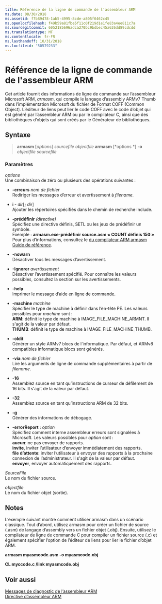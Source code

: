 ```yaml
---
title: Référence de la ligne de commande de l'assembleur ARM
ms.date: 08/30/2018
ms.assetid: f7b89478-1ab5-4995-8cde-a805f0462c45
ms.openlocfilehash: f49b59a81fbe5f11c0f219d1e1fe83a4ee811c7a
ms.sourcegitcommit: 6052185696adca270bc9bdbec45a626dd89cdcdd
ms.translationtype: MT
ms.contentlocale: fr-FR
ms.lasthandoff: 10/31/2018
ms.locfileid: "50579233"
---
```

# <a name="arm-assembler-command-line-reference"></a>Référence de la ligne de commande de l'assembleur ARM

Cet article fournit des informations de ligne de commande sur l’assembleur Microsoft ARM, *armasm*, qui compile le langage d’assembly ARMv7 Thumb dans l’implémentation Microsoft du fichier de Format COFF (Common Object). L’éditeur de liens peut lier le code COFF avec le code d’objet qui est généré par l’assembleur ARM ou par le compilateur C, ainsi que des bibliothèques d’objets qui sont créés par le Générateur de bibliothèques.

## <a name="syntax"></a>Syntaxe

> **armasm** [*options*] *sourcefile* *objectfile*
> **armasm** [*options *] **-o** *objectfile* *sourcefile*

### <a name="parameters"></a>Paramètres

*options*<br/>
Une combinaison de zéro ou plusieurs des opérations suivantes :

- **-erreurs** *nom de fichier*<br/>
   Rediriger les messages d’erreur et avertissement à *filename*.

- **i -** *dir*[**;** <em>dir</em>]<br/>
   Ajouter les répertoires spécifiés dans le chemin de recherche include.

- **-prédéfinir** *(directive)*<br/>
   Spécifiez une directive définis, SETL ou les jeux de prédéfinir un symbole.<br/>
   Exemple : **armasm.exe-prédéfinir source.asm « COUNT définis 150 »**<br/>
   Pour plus d’informations, consultez le [du compilateur ARM armasm Guide de référence](http://infocenter.arm.com/help/topic/com.arm.doc.dui0802b/index.html).

- **-nowarn**<br/>
   Désactiver tous les messages d’avertissement.

- **-Ignorer** *avertissement*<br/>
   Désactiver l’avertissement spécifié. Pour connaître les valeurs possibles, consultez la section sur les avertissements.

- **-help**<br/>
   Imprimer le message d’aide en ligne de commande.

- **-machine** *machine*<br/>
   Spécifier le type de machine à définir dans l’en-tête PE.  Les valeurs possibles pour *machine* sont :<br/>
   **ARM**: définit le type de machine à IMAGE_FILE_MACHINE_ARMNT. Il s'agit de la valeur par défaut.<br/>
   **THUMB**: définit le type de machine à IMAGE_FILE_MACHINE_THUMB.

- **-oldit**<br/>
   Générer un style ARMv7 blocs de l’informatique.  Par défaut, et ARMv8 compatibles informatique blocs sont générés.

- **-via** *nom de fichier*<br/>
   Lire les arguments de ligne de commande supplémentaires à partir de *filename*.

- **-16**<br/>
   Assemblez source en tant qu’instructions de curseur de défilement de 16 bits.  Il s'agit de la valeur par défaut.

- **-32**<br/>
   Assemblez source en tant qu’instructions ARM de 32 bits.

- **-g**<br/>
   Générer des informations de débogage.

- **-errorReport :** *option*<br/>
   Spécifiez comment interne assembleur erreurs sont signalées à Microsoft.  Les valeurs possibles pour *option* sont :<br/>
   **aucun**: ne pas envoyer de rapports.<br/>
   **invite**, inviter l’utilisateur d’envoyer immédiatement des rapports.<br/>
   **file d’attente**: inviter l’utilisateur à envoyer des rapports à la prochaine connexion de l’administrateur. Il s'agit de la valeur par défaut.<br/>
   **envoyer**, envoyer automatiquement des rapports.

*SourceFile*<br/>
Le nom du fichier source.

*objectfile*<br/>
Le nom du fichier objet (sortie).

## <a name="remarks"></a>Notes

L’exemple suivant montre comment utiliser armasm dans un scénario classique. Tout d’abord, utilisez armasm pour créer un fichier de source (.asm) de langage d’assembly vers un fichier objet (.obj). Ensuite, utilisez le compilateur de ligne de commande C pour compiler un fichier source (.c) et également spécifier l’option de l’éditeur de liens pour lier le fichier d’objet ARM.

**armasm myasmcode.asm -o myasmcode.obj**

**CL myccode.c /link myasmcode.obj**

## <a name="see-also"></a>Voir aussi

[Messages de diagnostic de l’assembleur ARM](../../assembler/arm/arm-assembler-diagnostic-messages.md)<br/>
[Directive d’assembleur ARM](../../assembler/arm/arm-assembler-directives.md)<br/>
